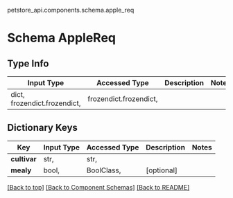petstore_api.components.schema.apple_req
# Schema AppleReq

## Type Info
Input Type | Accessed Type | Description | Notes
------------ | ------------- | ------------- | -------------
dict, frozendict.frozendict,  | frozendict.frozendict,  |  |

## Dictionary Keys
Key | Input Type | Accessed Type | Description | Notes
------------ | ------------- | ------------- | ------------- | -------------
**cultivar** | str,  | str,  |  |
**mealy** | bool,  | BoolClass,   | [optional]

[[Back to top]](#top) [[Back to Component Schemas]](../../../README.md#Component-Schemas) [[Back to README]](../../../README.md)
